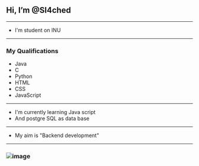 ## **Hi, I’m @Sl4ched**
***

- I'm student on INU 

***

### **My Qualifications**

- Java 
- C
- Python
- HTML
- CSS
- JavaScript

***
- I'm currently learning Java script 
- And postgre SQL as data base 
***
- My aim is  "Backend development"
***



### ![image](https://i.pinimg.com/564x/34/16/65/341665199bb597cdfae9848f975b844f.jpg)
